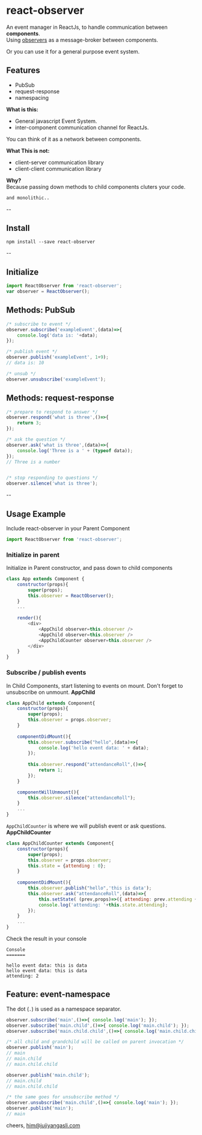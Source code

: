 react-observer 
===

An event manager in ReactJs, to handle communication between **components**. <br />
Using [observers](https://en.wikipedia.org/wiki/Observer_pattern) as a message-broker between components.

Or you can use it for a general purpose event system.<br />


Features
--
- PubSub
- request-response
- namespacing

**What is this:**
- General javascript Event System.
- inter-component communication channel for ReactJs.

You can think of it as a network between components.

**What This is not:**
- client-server communication library
- client-client communication library

**Why?**<br />
Because passing down methods to child components cluters your code.
```bash
and monolithic.. 
```

--

Install
--
```
npm install --save react-observer
```

--

Initialize
--
```js
import ReactObserver from 'react-observer';
var observer = ReactObserver();
```

Methods: PubSub
--
```js
/* subscribe to event */
observer.subscribe('exampleEvent',(data)=>{
    console.log('data is: '+data);
});

/* publish event */
observer.publish('exampleEvent', 1+9);
// data is: 10

/* unsub */
observer.unsubscribe('exampleEvent');
```

Methods: request-response
--
```js
/* prepare to respond to answer */
observer.respond('what is three',()=>{
    return 3;
});

/* ask the question */
observer.ask('what is three',(data)=>{
    console.log('Three is a ' + (typeof data));
});
// Three is a number


/* stop responding to questions */
observer.silence('what is three');

```

--

Usage Example
--
Include react-observer in your Parent Component
```js
import ReactObserver from 'react-observer';
```

### Initialize in parent
Initialize in Parent constructor, and pass down to child components
```js
class App extends Component {
	constructor(props){
	    super(props);
	    this.observer = ReactObserver();
	}
	...
	
	render(){
        <div>
            <AppChild observer=this.observer />
            <AppChild observer=this.observer />
            <AppChildCounter observer=this.observer />
        </div>
    }
}
```

### Subscribe / publish events
In Child Components, start listening to events on mount. Don't forget to unsubscribe on unmount.
**AppChild**
```js
class AppChild extends Component{
    constructor(props){
        super(props);
        this.observer = props.observer;
    }
    
    componentDidMount(){
        this.observer.subscribe("hello",(data)=>{
            console.log('hello event data: ' + data);
        });
        
        this.observer.respond("attendanceRoll",()=>{
            return 1;
        });
    }

    componentWillUnmount(){
        this.observer.silence("attendanceRoll");
    }
    ...
}
```

`AppChildCounter` is where we will publish event or ask questions.
**AppChildCounter**
```js
class AppChildCounter extends Component{
    constructor(props){
        super(props);
        this.observer = props.observer;
        this.state = {attending : 0};
    }
    
    componentDidMount(){
        this.observer.publish("hello",'this is data');
        this.observer.ask("attendanceRoll",(data)=>{
            this.setState( (prev,props)=>({ attending: prev.attending + data }) );
            console.log('attending: '+this.state.attending);
        });
    }
    ...
}
```

Check the result in your console
```
Console
=======

hello event data: this is data
hello event data: this is data
attending: 2
```

Feature: event-namespace
--
The dot (`.`) is used as a namespace separator.
```js
observer.subscribe('main',()=>{ console.log('main'); });
observer.subscribe('main.child',()=>{ console.log('main.child'); });
observer.subscribe('main.child.child',()=>{ console.log('main.child.child'); });

/* all child and grandchild will be called on parent invocation */
observer.publish('main');
// main
// main.child
// main.child.child

observer.publish('main.child');
// main.child
// main.child.child

/* the same goes for unsubscribe method */
observer.unsubscribe('main.child',()=>{ console.log('main'); });
observer.publish('main');
// main
```

cheers,
[him@jujiyangasli.com](mailto:him@jujiyangasli.com)